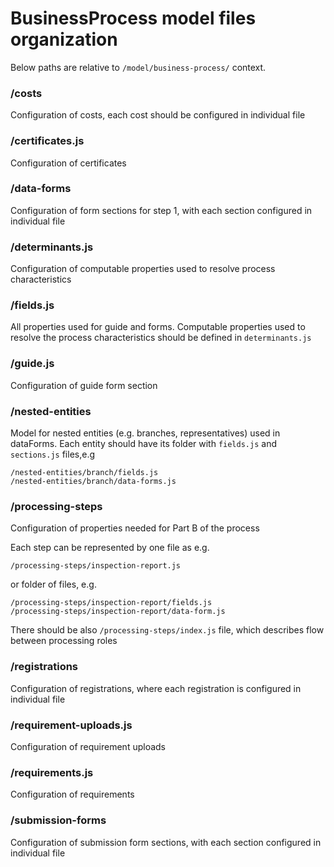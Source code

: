 # BusinessProcess model files organization

Below paths are relative to `/model/business-process/` context.

### /costs
Configuration of costs, each cost should be configured in individual file

### /certificates.js
Configuration of certificates

### /data-forms
Configuration of form sections for step 1, with each section configured in individual file

### /determinants.js
Configuration of computable properties used to resolve process characteristics

### /fields.js
All properties used for guide and forms.
Computable properties used to resolve the process characteristics should be defined in `determinants.js`

### /guide.js
Configuration of guide form section

### /nested-entities
Model for nested entities (e.g. branches, representatives) used in dataForms.
Each entity should have its folder with `fields.js` and `sections.js` files,e.g
```
/nested-entities/branch/fields.js
/nested-entities/branch/data-forms.js
```

### /processing-steps
Configuration of properties needed for Part B of the process

Each step can be represented by one file as e.g.
```
/processing-steps/inspection-report.js
```

or folder of files, e.g.
```
/processing-steps/inspection-report/fields.js
/processing-steps/inspection-report/data-form.js
```

There should be also `/processing-steps/index.js` file, which describes flow between processing roles

### /registrations
Configuration of registrations, where each registration is configured in individual file

### /requirement-uploads.js
Configuration of requirement uploads

### /requirements.js
Configuration of requirements

### /submission-forms
Configuration of submission form sections, with each section configured in individual file
